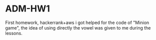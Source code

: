 # ADM-HW1
First homework, hackerrank+aws
i got helped for the code of "Minion game", the idea of using directly the vowel was given to me during the lessons.
